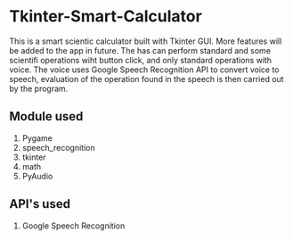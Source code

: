 # Tkinter-Smart-Calculator
This is a smart scientic calculator built with Tkinter GUI. More features will be added to the app in future. The has can perform standard and some scientifi operations wiht button click, and only standard operations with voice.  The voice uses Google Speech Recognition API to convert voice to speech, evaluation of the operation found in the speech is then carried out by the program.

## Module used
1. Pygame
2. speech_recognition
3. tkinter
4. math
5. PyAudio

## API's used
1. Google Speech Recognition
